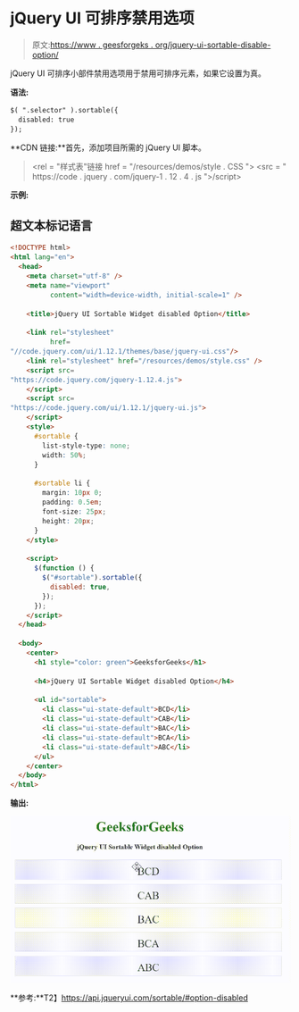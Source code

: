 # jQuery UI 可排序禁用选项

> 原文:[https://www . geesforgeks . org/jquery-ui-sortable-disable-option/](https://www.geeksforgeeks.org/jquery-ui-sortable-disabled-option/)

jQuery UI 可排序小部件禁用选项用于禁用可排序元素，如果它设置为真。

**语法:**

```html
$( ".selector" ).sortable({
  disabled: true
});
```

**CDN 链接:**首先，添加项目所需的 jQuery UI 脚本。

> <rel = "样式表"链接 href = "/resources/demos/style . CSS ">
> <src = " https://code . jquery . com/jquery-1 . 12 . 4 . js ">/script>

**示例:**

## 超文本标记语言

```html
<!DOCTYPE html>
<html lang="en">
  <head>
    <meta charset="utf-8" />
    <meta name="viewport" 
          content="width=device-width, initial-scale=1" />

    <title>jQuery UI Sortable Widget disabled Option</title>

    <link rel="stylesheet"
          href=
"//code.jquery.com/ui/1.12.1/themes/base/jquery-ui.css"/>
    <link rel="stylesheet" href="/resources/demos/style.css" />
    <script src=
"https://code.jquery.com/jquery-1.12.4.js">
    </script>
    <script src=
"https://code.jquery.com/ui/1.12.1/jquery-ui.js">
    </script>
    <style>
      #sortable {
        list-style-type: none;
        width: 50%;
      }

      #sortable li {
        margin: 10px 0;
        padding: 0.5em;
        font-size: 25px;
        height: 20px;
      }
    </style>

    <script>
      $(function () {
        $("#sortable").sortable({
          disabled: true,
        });
      });
    </script>
  </head>

  <body>
    <center>
      <h1 style="color: green">GeeksforGeeks</h1>

      <h4>jQuery UI Sortable Widget disabled Option</h4>

      <ul id="sortable">
        <li class="ui-state-default">BCD</li>
        <li class="ui-state-default">CAB</li>
        <li class="ui-state-default">BAC</li>
        <li class="ui-state-default">BCA</li>
        <li class="ui-state-default">ABC</li>
      </ul>
    </center>
  </body>
</html>
```

**输出:**

![](img/8e26ff14c16549f2a2b24b41c8e00ce2.png)

**参考:**T2】https://api.jqueryui.com/sortable/#option-disabled